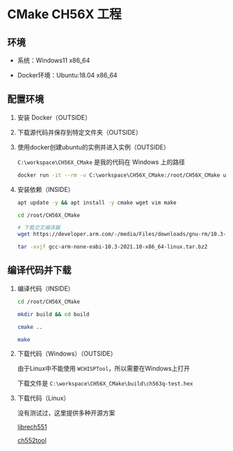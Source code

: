 # CMake CH56X 工程

## 环境

+ 系统：Windows11 x86_64

+ Docker环境：Ubuntu:18.04 x86_64

## 配置环境

1. 安装 Docker（OUTSIDE）

2. 下载源代码并保存到特定文件夹（OUTSIDE）

3. 使用docker创建ubuntu的实例并进入实例（OUTSIDE）

    `C:\workspace\CH56X_CMake` 是我的代码在 Windows 上的路径

    ```bash
    docker run -it --rm -v C:\workspace\CH56X_CMake:/root/CH56X_CMake ubuntu:18.04 /bin/bash
    ```

4. 安装依赖（INSIDE）

    ```bash
    apt update -y && apt install -y cmake wget vim make

    cd /root/CH56X_CMake

    # 下载交叉编译器
    wget https://developer.arm.com/-/media/Files/downloads/gnu-rm/10.3-2021.10/gcc-arm-none-eabi-10.3-2021.10-x86_64-linux.tar.bz2

    tar -xvjf gcc-arm-none-eabi-10.3-2021.10-x86_64-linux.tar.bz2
    ```

## 编译代码并下载

1. 编译代码（INSIDE）

    ```bash
    cd /root/CH56X_CMake
    
    mkdir build && cd build

    cmake ..

    make
    ```

2. 下载代码（Windows）（OUTSIDE）

    由于Linux中不能使用 `WCHISPTool`，所以需要在Windows上打开

    下载文件是 `C:\workspace\CH56X_CMake\build\ch563q-test.hex`

3. 下载代码（Linux）

    没有测试过，这里提供多种开源方案

    [librech551](https://github.com/rgwan/librech551)

    [ch552tool](https://github.com/MarsTechHAN/ch552tool)
